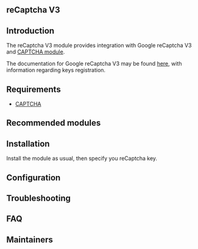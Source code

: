 reCaptcha V3
------------
   
## Introduction
 
The reCaptcha V3 module provides integration with Google reCaptcha V3 and
[CAPTCHA module](https://www.drupal.org/project/captcha).

The documentation for Google reCaptcha V3 may be found [here](https://developers.google.com/recaptcha/docs/v3), with
information regarding keys registration. 

## Requirements

* [CAPTCHA](htps://www.drupal.org/project/captcha)

## Recommended modules

## Installation

Install the module as usual, then specify you reCaptcha key.

## Configuration

## Troubleshooting

## FAQ

## Maintainers
